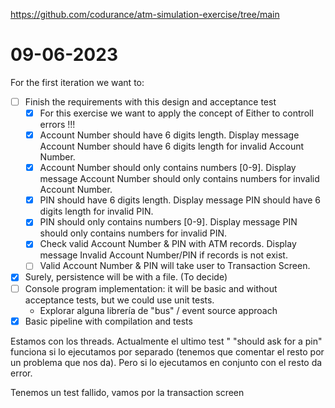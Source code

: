 https://github.com/codurance/atm-simulation-exercise/tree/main

# 09-06-2023
For the first iteration we want to:
* [ ] Finish the requirements with this design and acceptance test
    * [x] For this exercise we want to apply the concept of Either to controll errors !!!
    * [x] Account Number should have 6 digits length. Display message Account Number should have 6 digits length for invalid Account Number.
    * [x] Account Number should only contains numbers [0-9]. Display message Account Number should only contains numbers for invalid Account Number.
    * [X] PIN should have 6 digits length. Display message PIN should have 6 digits length for invalid PIN.
    * [X] PIN should only contains numbers [0-9]. Display message PIN should only contains numbers for invalid PIN.
    * [X] Check valid Account Number & PIN with ATM records. Display message Invalid Account Number/PIN if records is not exist.
    * [ ] Valid Account Number & PIN will take user to Transaction Screen. 
* [x] Surely, persistence will be with a file. (To decide)
* [ ] Console program implementation: it will be basic and without acceptance tests, but we could use unit tests.
  * Explorar alguna librería de "bus" / event source approach
* [x] Basic pipeline with compilation and tests

Estamos con los threads. Actualmente el ultimo test "  "should ask for a pin" funciona si
lo ejecutamos por separado (tenemos que comentar el resto por un problema que nos da). Pero
si lo ejecutamos en conjunto con el resto da error.



Tenemos un test fallido, vamos por la transaction screen
